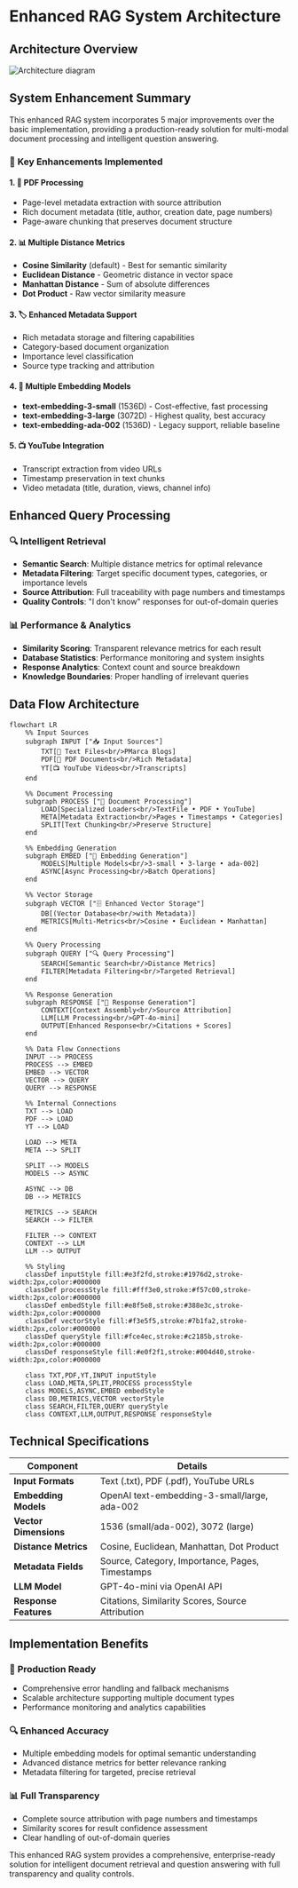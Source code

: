 # Enhanced RAG System Architecture

## Architecture Overview

![Architecture diagram](./images/arch.png)

## System Enhancement Summary

This enhanced RAG system incorporates 5 major improvements over the basic implementation, providing a production-ready solution for multi-modal document processing and intelligent question answering.

### 🎯 **Key Enhancements Implemented**

#### 1. **📕 PDF Processing**
- Page-level metadata extraction with source attribution
- Rich document metadata (title, author, creation date, page numbers)
- Page-aware chunking that preserves document structure

#### 2. **📊 Multiple Distance Metrics**
- **Cosine Similarity** (default) - Best for semantic similarity
- **Euclidean Distance** - Geometric distance in vector space
- **Manhattan Distance** - Sum of absolute differences
- **Dot Product** - Raw vector similarity measure

#### 3. **🏷️ Enhanced Metadata Support**
- Rich metadata storage and filtering capabilities
- Category-based document organization
- Importance level classification
- Source type tracking and attribution

#### 4. **🧠 Multiple Embedding Models**
- **text-embedding-3-small** (1536D) - Cost-effective, fast processing
- **text-embedding-3-large** (3072D) - Highest quality, best accuracy
- **text-embedding-ada-002** (1536D) - Legacy support, reliable baseline

#### 5. **📺 YouTube Integration**
- Transcript extraction from video URLs
- Timestamp preservation in text chunks
- Video metadata (title, duration, views, channel info)

## Enhanced Query Processing

### 🔍 **Intelligent Retrieval**
- **Semantic Search**: Multiple distance metrics for optimal relevance
- **Metadata Filtering**: Target specific document types, categories, or importance levels
- **Source Attribution**: Full traceability with page numbers and timestamps
- **Quality Controls**: "I don't know" responses for out-of-domain queries

### 📊 **Performance & Analytics**
- **Similarity Scoring**: Transparent relevance metrics for each result
- **Database Statistics**: Performance monitoring and system insights
- **Response Analytics**: Context count and source breakdown
- **Knowledge Boundaries**: Proper handling of irrelevant queries

## Data Flow Architecture

```mermaid
flowchart LR
    %% Input Sources
    subgraph INPUT ["📥 Input Sources"]
        TXT[📄 Text Files<br/>PMarca Blogs]
        PDF[📕 PDF Documents<br/>Rich Metadata]
        YT[📺 YouTube Videos<br/>Transcripts]
    end

    %% Document Processing
    subgraph PROCESS ["🔄 Document Processing"]
        LOAD[Specialized Loaders<br/>TextFile • PDF • YouTube]
        META[Metadata Extraction<br/>Pages • Timestamps • Categories]
        SPLIT[Text Chunking<br/>Preserve Structure]
    end

    %% Embedding Generation
    subgraph EMBED ["🧠 Embedding Generation"]
        MODELS[Multiple Models<br/>3-small • 3-large • ada-002]
        ASYNC[Async Processing<br/>Batch Operations]
    end

    %% Vector Storage
    subgraph VECTOR ["🗄️ Enhanced Vector Storage"]
        DB[(Vector Database<br/>with Metadata)]
        METRICS[Multi-Metrics<br/>Cosine • Euclidean • Manhattan]
    end

    %% Query Processing
    subgraph QUERY ["🔍 Query Processing"]
        SEARCH[Semantic Search<br/>Distance Metrics]
        FILTER[Metadata Filtering<br/>Targeted Retrieval]
    end

    %% Response Generation
    subgraph RESPONSE ["🤖 Response Generation"]
        CONTEXT[Context Assembly<br/>Source Attribution]
        LLM[LLM Processing<br/>GPT-4o-mini]
        OUTPUT[Enhanced Response<br/>Citations + Scores]
    end

    %% Data Flow Connections
    INPUT --> PROCESS
    PROCESS --> EMBED
    EMBED --> VECTOR
    VECTOR --> QUERY
    QUERY --> RESPONSE

    %% Internal Connections
    TXT --> LOAD
    PDF --> LOAD
    YT --> LOAD
    
    LOAD --> META
    META --> SPLIT
    
    SPLIT --> MODELS
    MODELS --> ASYNC
    
    ASYNC --> DB
    DB --> METRICS
    
    METRICS --> SEARCH
    SEARCH --> FILTER
    
    FILTER --> CONTEXT
    CONTEXT --> LLM
    LLM --> OUTPUT

    %% Styling
    classDef inputStyle fill:#e3f2fd,stroke:#1976d2,stroke-width:2px,color:#000000
    classDef processStyle fill:#fff3e0,stroke:#f57c00,stroke-width:2px,color:#000000
    classDef embedStyle fill:#e8f5e8,stroke:#388e3c,stroke-width:2px,color:#000000
    classDef vectorStyle fill:#f3e5f5,stroke:#7b1fa2,stroke-width:2px,color:#000000
    classDef queryStyle fill:#fce4ec,stroke:#c2185b,stroke-width:2px,color:#000000
    classDef responseStyle fill:#e0f2f1,stroke:#004d40,stroke-width:2px,color:#000000

    class TXT,PDF,YT,INPUT inputStyle
    class LOAD,META,SPLIT,PROCESS processStyle
    class MODELS,ASYNC,EMBED embedStyle
    class DB,METRICS,VECTOR vectorStyle
    class SEARCH,FILTER,QUERY queryStyle
    class CONTEXT,LLM,OUTPUT,RESPONSE responseStyle
```

## Technical Specifications

| Component | Details |
|-----------|---------|
| **Input Formats** | Text (.txt), PDF (.pdf), YouTube URLs |
| **Embedding Models** | OpenAI text-embedding-3-small/large, ada-002 |
| **Vector Dimensions** | 1536 (small/ada-002), 3072 (large) |
| **Distance Metrics** | Cosine, Euclidean, Manhattan, Dot Product |
| **Metadata Fields** | Source, Category, Importance, Pages, Timestamps |
| **LLM Model** | GPT-4o-mini via OpenAI API |
| **Response Features** | Citations, Similarity Scores, Source Attribution |

## Implementation Benefits

### 🚀 **Production Ready**
- Comprehensive error handling and fallback mechanisms
- Scalable architecture supporting multiple document types
- Performance monitoring and analytics capabilities

### 🔍 **Enhanced Accuracy**
- Multiple embedding models for optimal semantic understanding
- Advanced distance metrics for better relevance ranking
- Metadata filtering for targeted, precise retrieval

### 📊 **Full Transparency**
- Complete source attribution with page numbers and timestamps
- Similarity scores for result confidence assessment
- Clear handling of out-of-domain queries

This enhanced RAG system provides a comprehensive, enterprise-ready solution for intelligent document retrieval and question answering with full transparency and quality controls.
